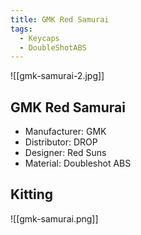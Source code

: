 ```yaml
---
title: GMK Red Samurai
tags:
  - Keycaps
  - DoubleShotABS
---
```


![[gmk-samurai-2.jpg]]

## GMK Red Samurai

- Manufacturer: GMK
- Distributor: DROP
- Designer: Red Suns
- Material: Doubleshot ABS

## Kitting

![[gmk-samurai.png]]

